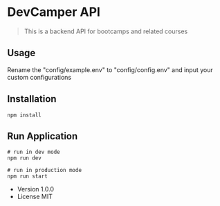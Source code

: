 # DevCamper API

> This is a backend API for bootcamps and related courses

## Usage

Rename the "config/example.env" to "config/config.env" and input your custom configurations

## Installation

```
npm install
```

## Run Application

```
# run in dev mode
npm run dev

# run in production mode
npm run start

```

- Version 1.0.0
- License MIT
